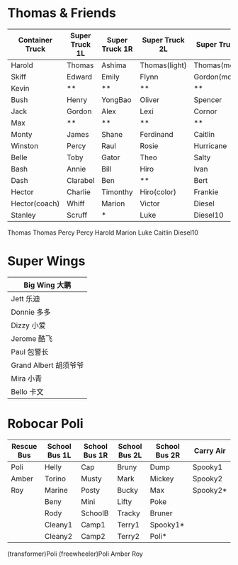 # Thomas & Friends

| Container Truck | Super Truck 1L  | Super Truck 1R  | Super Truck 2L  | Super Truck 2R
| --------------- | --------------- | --------------- | --------------- | ---------------
| Harold          | Thomas          | Ashima          | Thomas(light)   | Thomas(modern)
| Skiff           | Edward          | Emily           | Flynn           | Gordon(modern)
| Kevin           | **              | **              | **              | **
| Bush            | Henry           | YongBao         | Oliver          | Spencer
| Jack            | Gordon          | Alex            | Lexi            | Cornor
| Max             | **              | **              | **              | **
| Monty           | James           | Shane           | Ferdinand       | Caitlin
| Winston         | Percy           | Raul            | Rosie           | Hurricane
| Belle           | Toby            | Gator           | Theo            | Salty
| Bash            | Annie           | Bill            | Hiro            | Ivan
| Dash            | Clarabel        | Ben             | **              | Bert
| Hector          | Charlie         | Timonthy        | Hiro(color)     | Frankie
| Hector(coach)   | Whiff           | Marion          | Victor          | Diesel
| Stanley         | Scruff          | *               | Luke            | Diesel10

Thomas Thomas Percy Percy
Harold Marion Luke Caitlin Diesel10

# Super Wings

| Big Wing 大鹏
| --------------- 
| Jett 乐迪
| Donnie 多多
| Dizzy 小爱
| Jerome 酷飞
| Paul 包警长
| Grand Albert 胡须爷爷
| Mira 小青
| Bello 卡文


# Robocar Poli

| Rescue Bus      | School Bus 1L   | School Bus 1R   | School Bus 2L   | School Bus 2R   | Carry Air
| --------------- | --------------- | --------------- | --------------- | --------------- | ---------------
| Poli            | Helly           | Cap             | Bruny           | Dump            | Spooky1
| Amber           | Torino          | Musty           | Mark            | Mickey          | Spooky2
| Roy             | Marine          | Posty           | Bucky           | Max             | Spooky2*
|                 | Beny            | Mini            | Lifty           | Poke            |
|                 | Rody            | SchoolB         | Tracky          | Bruner          |
|                 | Cleany1         | Camp1           | Terry1          | Spooky1*        |
|                 | Cleany2         | Camp2           | Terry2          | Poli*           |

(transformer)Poli
(freewheeler)Poli Amber Roy

